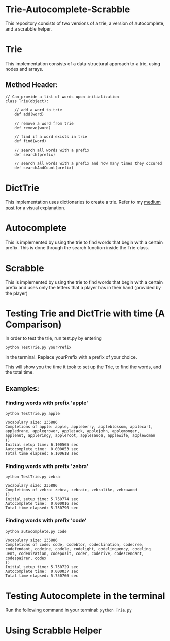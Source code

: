 # Trie-Autocomplete-Scrabble

This repository consists of two versions of a trie, a version of autocomplete, and a scrabble helper.

# Trie
This implementation consists of a data-structural approach to a trie, using nodes and arrays.

## Method Header:

```
// Can provide a list of words upon initialization
class Trie(object):
    
    // add a word to trie
    def add(word)

    // remove a word from trie
    def remove(word)

    // find if a word exists in trie
    def find(word)

    // search all words with a prefix
    def search(prefix)

    // search all words with a prefix and how many times they occured
    def searchAndCount(prefix)

```

# DictTrie
This implementation uses dictionaries to create a trie. Refer to my [medium post](https://medium.com/nyc-design/the-secret-to-always-winning-at-scrabble-4f27843d9c44) for a visual explanation.

# Autocomplete
This is implemented by using the trie to find words that begin with a certain prefix. This is done through the search function inside the Trie class.

# Scrabble
This is implemented by using the trie to find words that begin with a certain prefix and uses only the letters that a player has in their hand (provided by the player)

# Testing Trie and DictTrie with time (A Comparison)
In order to test the trie, run test.py by entering

`python TestTrie.py yourPrefix`

in the terminal. Replace yourPrefix with a prefix of your choice.

This will show you the time it took to set up the Trie, to find the words, and the total time.

## Examples: 

### Finding words with prefix 'apple'

`python TestTrie.py apple`

```
Vocabulary size: 235886
Completions of apple: apple, appleberry, appleblossom, applecart, appledrane, applegrower, applejack, applejohn, applemonger, 
applenut, appleringy, appleroot, applesauce, applewife, applewoman
()
Initial setup time: 6.100565 sec
Autocomplete time:  0.000053 sec
Total time elapsed: 6.100618 sec
```

### Finding words with prefix 'zebra'

`python TestTrie.py zebra`

```
Vocabulary size: 235886
Completions of zebra: zebra, zebraic, zebralike, zebrawood
()
Initial setup time: 5.750774 sec
Autocomplete time:  0.000016 sec
Total time elapsed: 5.750790 sec
```

### Finding words with prefix 'code'

`python autocomplete.py code`

```
Vocabulary size: 235886
Completions of code: code, codebtor, codeclination, codecree, codefendant, codeine, codele, codelight, codelinquency, codelinq
uent, codenization, codeposit, coder, coderive, codescendant, codespairer, codex
()
Initial setup time: 5.750729 sec
Autocomplete time:  0.000037 sec
Total time elapsed: 5.750766 sec
```

# Testing Autocomplete in the terminal

Run the following command in your terminal:
`python Trie.py`

# Using Scrabble Helper


